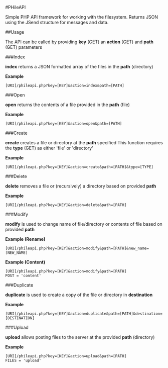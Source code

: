 #PHileAPI

Simple PHP API framework for working with the filesystem. Returns JSON using the JSend structure for messages and data.

##Usage

The API can be called by providing **key** (GET) an **action** (GET) and **path** (GET) parameters

###Index

**index** returns a JSON formatted array of the files in the **path** (directory)

**Example**
    
    [URI]/phileapi.php?key=[KEY]&action=index&path=[PATH]

###Open

**open** returns the contents of a file provided in the **path** (file)

**Example**
    
    [URI]/phileapi.php?key=[KEY]&action=open&path=[PATH]

###Create

**create** creates a file or directory at the **path** specified
This function requires the **type** (GET) as either 'file' or 'directory'

**Example**
    
    [URI]/phileapi.php?key=[KEY]&action=create&path=[PATH]&type=[TYPE]

###Delete

**delete** removes a file or (recursively) a directory based on provided **path**

**Example**
    
    [URI]/phileapi.php?key=[KEY]&action=delete&path=[PATH]

###Modify

**modify** is used to change name of file/directory or contents of file based on provided **path**

**Example (Rename)**
    
    [URI]/phileapi.php?key=[KEY]&action=modify&path=[PATH]&new_name=[NEW_NAME]

**Example (Content)**
    
    [URI]/phileapi.php?key=[KEY]&action=modify&path=[PATH]    
    POST = 'content'

###Duplicate

**duplicate** is used to create a copy of the file or directory in **destination**

**Example**

    [URI]/phileapi.php?key=[KEY]&action=duplicate&path=[PATH]&destination=[DESTINATION]

###Upload

**upload** allows posting files to the server at the provided **path** (directory)

**Example**
    
    [URI]/phileapi.php?key=[KEY]&action=upload&path=[PATH]
    FILES = 'upload'